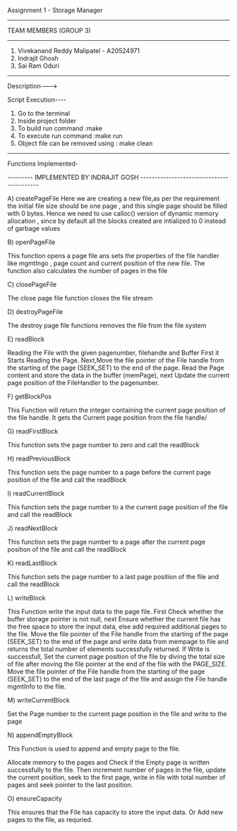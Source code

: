 Assignment 1 - Storage Manager
______________________________

 
TEAM MEMBERS (GROUP 3)
______________________

1. Vivekanand Reddy Malipatel  - A20524971
2. Indrajit Ghosh    
3. Sai Ram Oduri 

------------------------
Description--->

Script Execution----
1) Go to the terminal
2) Inside project folder 
3) To build run command :make 
4) To execute run command :make run 
5) Object file can be removed using : make clean

----------------------------

Functions Implemented- 


--------- IMPLEMENTED BY INDRAJIT GOSH ------------------------------------------

A) createPageFile 
Here we are creating a new file,as per the requirement the initial file size should be one page , and this single page should be filled 
with 0 bytes. Hence we need to use calloc() version of dynamic memory allocation , since by default all the blocks created are intialized to 0 instead of garbage values

B) openPageFile

This function opens a page file ans sets the properties of the file handler like 
mgmtIngo , page count and current position of the new file. The function also calculates 
the number of pages in the file

C) closePageFile

The close page file function closes the file stream

D) destroyPageFile

The destroy page file functions removes the file from the file system

E) readBlock

Reading the File with the given pagenumber, filehandle and Buffer
First it Starts Reading the Page. Next,Move the file pointer of the File handle from the starting of the page (SEEK_SET) to the end of the page.
Read the Page content and store the data in the buffer (memPage), next Update the current page position of the FileHandler to the pagenumber.

F) getBlockPos

This Function will return the integer containing the current page position of the file handle. It gets the Current page position from the file handle/

G) readFirstBlock

This function sets the page number to zero and call the readBlock

H) readPreviousBlock

This function sets the page number to a page before the current page position of the file and call the readBlock

I) readCurrentBlock

This function sets the page number to a the current page position of the file and call the readBlock

J) readNextBlock

This function sets the page number to a page after the current page position of the file and call the readBlock

K) readLastBlock

This function sets the page number to a last page position of the file and call the readBlock

L) writeBlock

This Function write the input data to the page file.
First Check whether the buffer storage pointer is not null, next Ensure whether the current file has the free space to store the input data, else add required additional pages to the file.
Move the file pointer of the File handle from the starting of the page (SEEK_SET) to the end of the page and write data from mempage to file and returns the total number of elements successfully returned.
If Write is successfull, Set the current page position of the file by diving the total size of file after moving the file pointer at the end of the file with the PAGE_SIZE.
Move the file pointer of the File handle from the starting of the page (SEEK_SET) to the end of the last page of the file and assign the File handle mgmtInfo to the file.

M) writeCurrentBlock

Set the Page number to the current page position in the file and write to the page

N) appendEmptyBlock

This Function is used to append and empty page to the file. 

Allocate memory to the pages and Check if the Empty page is written successfully to the file. Then increment number of pages in the file, update the current position, seek to the first page, write in file with total number of pages and  seek pointer to the last position.

O) ensureCapacity

This ensures that the File has capacity to store the input data. Or Add new pages to the file, as requried.



